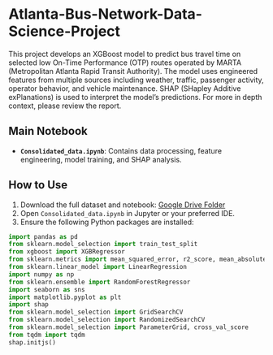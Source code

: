 # Atlanta-Bus-Network-Data-Science-Project

This project develops an XGBoost model to predict bus travel time on selected low On-Time Performance (OTP) routes operated by MARTA (Metropolitan Atlanta Rapid Transit Authority). The model uses engineered features from multiple sources including weather, traffic, passenger activity, operator behavior, and vehicle maintenance. SHAP (SHapley Additive exPlanations) is used to interpret the model’s predictions. For more in depth context, please review the report. 

## Main Notebook

- **`Consolidated_data.ipynb`**: Contains data processing, feature engineering, model training, and SHAP analysis.

## How to Use

1. Download the full dataset and notebook: [Google Drive Folder](https://drive.google.com/drive/folders/1cQY5cjyrDEXZ-b20WAeYJzlw6TOnhOGP?usp=drive_link)
2. Open `Consolidated_data.ipynb` in Jupyter or your preferred IDE.
3. Ensure the following Python packages are installed:

```python
import pandas as pd
from sklearn.model_selection import train_test_split
from xgboost import XGBRegressor
from sklearn.metrics import mean_squared_error, r2_score, mean_absolute_error, mean_absolute_percentage_error, make_scorer
from sklearn.linear_model import LinearRegression
import numpy as np
from sklearn.ensemble import RandomForestRegressor
import seaborn as sns
import matplotlib.pyplot as plt
import shap
from sklearn.model_selection import GridSearchCV
from sklearn.model_selection import RandomizedSearchCV
from sklearn.model_selection import ParameterGrid, cross_val_score
from tqdm import tqdm
shap.initjs()

